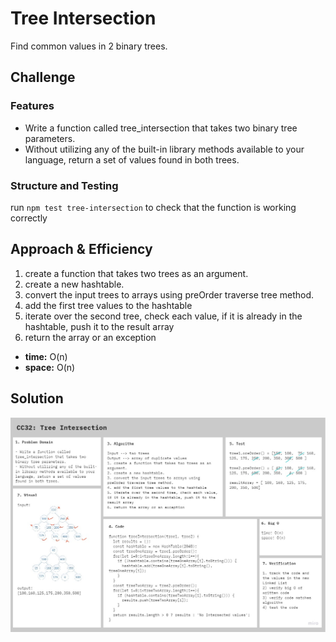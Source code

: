 # Tree Intersection

Find common values in 2 binary trees.

## Challenge

### Features

- Write a function called tree_intersection that takes two binary tree parameters.
- Without utilizing any of the built-in library methods available to your language, return a set of values found in both trees.

### Structure and Testing

run `npm test tree-intersection` to check that the function is working correctly

## Approach & Efficiency

1. create a function that takes two trees as an argument.
2. create a new hashtable.
3. convert the input trees to arrays using preOrder traverse tree method.
4. add the first tree values to the hashtable
5. iterate over the second tree, check each value, if it is already in the hashtable, push it to the result array
6. return the array or an exception

- **time:** O(n)
- **space:** O(n)

## Solution

![image](../assets/CC32v2.jpg)

<!-- ## Resources and Collaborators -->

